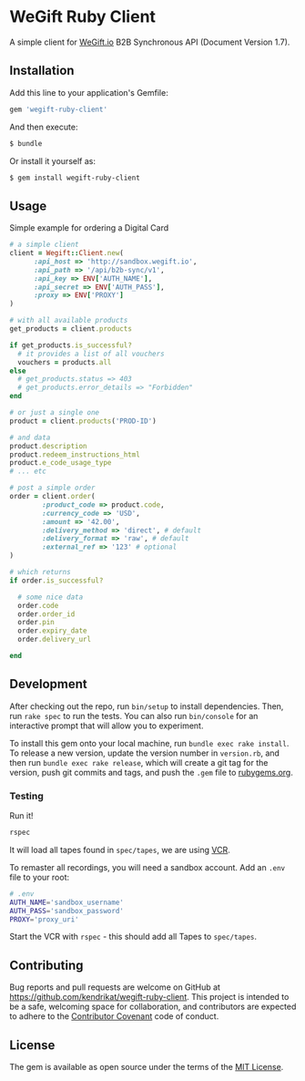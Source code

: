 # WeGift Ruby Client

A simple client for [WeGift.io][wegift] B2B Synchronous API (Document Version 1.7).

## Installation

Add this line to your application's Gemfile:

```ruby
gem 'wegift-ruby-client'
```

And then execute:
```bash
$ bundle
```

Or install it yourself as:
```bash
$ gem install wegift-ruby-client
```

## Usage

Simple example for ordering a Digital Card
```ruby
# a simple client
client = Wegift::Client.new(
      :api_host => 'http://sandbox.wegift.io',
      :api_path => '/api/b2b-sync/v1',
      :api_key => ENV['AUTH_NAME'],
      :api_secret => ENV['AUTH_PASS'],
      :proxy => ENV['PROXY']
)

# with all available products
get_products = client.products

if get_products.is_successful?
  # it provides a list of all vouchers
  vouchers = products.all
else
  # get_products.status => 403
  # get_products.error_details => "Forbidden"
end

# or just a single one
product = client.products('PROD-ID')

# and data
product.description
product.redeem_instructions_html
product.e_code_usage_type
# ... etc

# post a simple order
order = client.order(
        :product_code => product.code,
        :currency_code => 'USD',
        :amount => '42.00',
        :delivery_method => 'direct', # default
        :delivery_format => 'raw', # default
        :external_ref => '123' # optional
)

# which returns
if order.is_successful?

  # some nice data
  order.code
  order.order_id
  order.pin
  order.expiry_date
  order.delivery_url

end
```

## Development

After checking out the repo, run `bin/setup` to install dependencies. Then, run `rake spec` to run the tests. You can also run `bin/console` for an interactive prompt that will allow you to experiment.

To install this gem onto your local machine, run `bundle exec rake install`. To release a new version, update the version number in `version.rb`, and then run `bundle exec rake release`, which will create a git tag for the version, push git commits and tags, and push the `.gem` file to [rubygems.org](https://rubygems.org).

### Testing

Run it!
```bash
rspec
```

It will load all tapes found in `spec/tapes`, we are using [VCR][vcr].

To remaster all recordings, you will need a sandbox account.
Add an `.env` file to your root:

```bash
# .env
AUTH_NAME='sandbox_username'
AUTH_PASS='sandbox_password'
PROXY='proxy_uri'
```

Start the VCR with `rspec` - this should add all Tapes to `spec/tapes`.

## Contributing

Bug reports and pull requests are welcome on GitHub at https://github.com/kendrikat/wegift-ruby-client. This project is intended to be a safe, welcoming space for collaboration, and contributors are expected to adhere to the [Contributor Covenant](http://contributor-covenant.org) code of conduct.


## License

The gem is available as open source under the terms of the [MIT License](http://opensource.org/licenses/MIT).

[wegift]: http://WeGift.io
[vcr]: https://github.com/vcr/vcr
